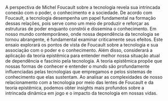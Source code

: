 A perspectiva de Michel Foucault sobre a tecnologia revela sua intrincada conexão com o poder, o conhecimento e a sociedade. De acordo com Foucault, a tecnologia desempenha um papel fundamental na formação dessas relações, pois serve como um meio de produzir e reforçar as estruturas de poder enquanto constrói e dissemina o conhecimento. Em nosso mundo contemporâneo, onde nossa dependência da tecnologia se tornou abrangente, é fundamental examinar criticamente seus efeitos. Este ensaio explorará os pontos de vista de Foucault sobre a tecnologia e sua associação com o poder e o conhecimento. Além disso, considerará a aplicação da teoria epistêmica para entender melhor nossa situação atual de dependência e fascínio pela tecnologia. A teoria epistêmica propõe que nossas formas de conhecer e entender o mundo são profundamente influenciadas pelas tecnologias que empregamos e pelos sistemas de conhecimento que elas sustentam. Ao analisar as complexidades de nosso relacionamento com a tecnologia por meio das lentes de Foucault e da teoria epistêmica, podemos obter insights mais profundos sobre a intrincada dinâmica em jogo e o impacto da tecnologia em nossas vidas.